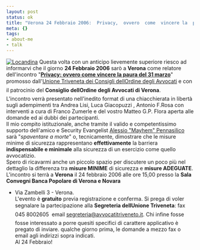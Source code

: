 ```yaml
--- 
layout: post
status: ok
title: "Verona 24 Febbraio 2006:  Privacy,  ovvero  come  vincere la  paura  del  31 marzo"
meta: {}
tags: 
- about-me
- talk
---
```

[![Locandina](http://fast.mgpf.it/thumb-20060215_privacy.jpg)](http://fast.mgpf.it/20060215_privacy.jpg)
Questa volta con un anticipo lievemente superiore riesco ad informarvi che il giorno **24 Febbraio 2006** sarò a **Verona** come relatore dell'incontro "**[Privacy:  ovvero  come  vincere la  paura  del  31 marzo](http://www.avvocatitriveneto.it/tematiche_zoom.php?target=98)**" promosso dall'[Unione Triveneta dei Consigli dellOrdine degli Avvocati](http://www.avvocatitriveneto.it/) e con il patrocinio del **Consiglio dellOrdine degli Avvocati di Verona**.  
L'incontro verrà presentato nell'inedito format di una chiacchierata in libertà  sugli adempimenti tra Andrea Lisi, Luca Giacopuzzi , Antonio F.Rosa con interventi a cura di Franco Zumerle e del vostro Matteo G.P. Flora aperta alle domande ed ai dubbi dei partecipanti.  
Il mio compito istituzionale, anche tramite il valido e competentissimo supporto dell'amico e Security Evangelist [Alessio "Mayhem" Pennasilico](http://www.alba.st) sarà "*spaventare a morte*" o, tecnicamente, dimostrare che le misure minime di sicurezza rappresentano **effettivamente** la barriera **indispensabile e minimale** alla sicurezza di un esercizio come quello avvocatizio.  
Spero di ricavarmi anche un piccolo spazio per discutere un poco più nel dettaglio la differenza tra **misure MINIME** di sicurezza e **misure ADEGUATE**.  
L'incontro si terrà a **Verona** il 24 febbraio 2006 alle ore 15,00 presso la **Sala Convegni Banca Popolare di Verona e Novara**
- Via Zambelli 3 - Verona.  
L'evento è **gratuito** previa registrazione e conferma. Si prega di voler segnalare la partecipazione alla **Segreteria dellUnione Triveneta**: fax 045 8002605  email [segreteria@avvocatitriveneto.it](mailto:segreteria@avvocatitriveneto.it).
Chi infine fosse fosse interessato a porre quesiti specifici di carattere applicativo è pregato di inviare. qualche giorno prima, le domande a mezzo fax o email agli indirizzi sopra indicati.  
Al 24 Febbraio! 

